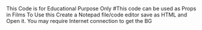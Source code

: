 This Code is for Educational Purpose Only
#This code can be used as Props in Films
To Use this Create a Notepad file/code editor save as HTML and Open it.
You may require Internet connection to get the BG
